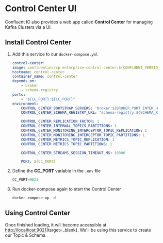 # Control Center UI

Confluent IO also provides a web app called **Control Center** for managing Kafka Clusters via a UI.

## Install Control Center
1. Add this service to our `docker-compose.yml`

    ``` yaml
    control-center:
    image: confluentinc/cp-enterprise-control-center:${CONFLUENT_VERSION}
    hostname: control-center
    container_name: control-center
    depends_on:
        - broker
        - schema-registry
    ports:
        - "${CC_PORT}:${CC_PORT}"
    environment:
        CONTROL_CENTER_BOOTSTRAP_SERVERS: 'broker:${BROKER_PORT_INTER_HOST}'
        CONTROL_CENTER_SCHEMA_REGISTRY_URL: "schema-registry:${SCHEMA_REGISTRY_PORT}"

        CONTROL_CENTER_REPLICATION_FACTOR: 1
        CONTROL_CENTER_INTERNAL_TOPICS_PARTITIONS: 1
        CONTROL_CENTER_MONITORING_INTERCEPTOR_TOPIC_REPLICATION: 1
        CONTROL_CENTER_MONITORING_INTERCEPTOR_TOPIC_PARTITIONS: 1
        CONTROL_CENTER_METRICS_TOPIC_REPLICATION: 1
        CONTROL_CENTER_METRICS_TOPIC_PARTITIONS: 1

        CONTROL_CENTER_STREAMS_SESSION_TIMEOUT_MS: 10000

        PORT: ${CC_PORT}
    ```

2. Define the **CC_PORT** variable in the `.env` file
    ``` py
    CC_PORT=9021
    ```

3. Run docker-compose again to start the Control Center
    ``` powershell
    docker-compose up -d
    ```

## Using Control Center
Once finished loading, it will become accessible at [http://localhost:9021](http://localhost:9021){target=_blank}. We'll be using this service to create our Topic & Schema.
